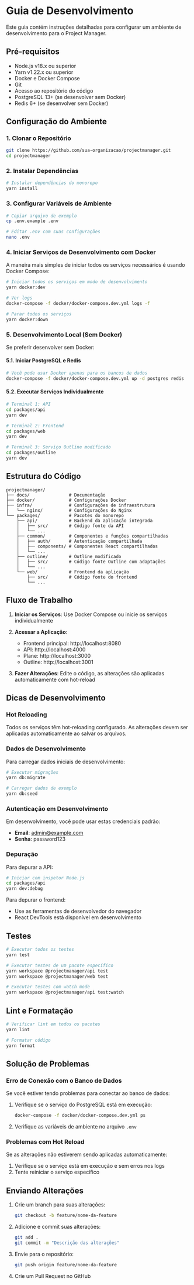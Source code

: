 # Guia de Desenvolvimento

Este guia contém instruções detalhadas para configurar um ambiente de desenvolvimento para o Project Manager.

## Pré-requisitos

- Node.js v18.x ou superior
- Yarn v1.22.x ou superior
- Docker e Docker Compose
- Git
- Acesso ao repositório do código
- PostgreSQL 13+ (se desenvolver sem Docker)
- Redis 6+ (se desenvolver sem Docker)

## Configuração do Ambiente

### 1. Clonar o Repositório

```bash
git clone https://github.com/sua-organizacao/projectmanager.git
cd projectmanager
```

### 2. Instalar Dependências

```bash
# Instalar dependências do monorepo
yarn install
```

### 3. Configurar Variáveis de Ambiente

```bash
# Copiar arquivo de exemplo
cp .env.example .env

# Editar .env com suas configurações
nano .env
```

### 4. Iniciar Serviços de Desenvolvimento com Docker

A maneira mais simples de iniciar todos os serviços necessários é usando Docker Compose:

```bash
# Iniciar todos os serviços em modo de desenvolvimento
yarn docker:dev

# Ver logs
docker-compose -f docker/docker-compose.dev.yml logs -f

# Parar todos os serviços
yarn docker:down
```

### 5. Desenvolvimento Local (Sem Docker)

Se preferir desenvolver sem Docker:

#### 5.1. Iniciar PostgreSQL e Redis

```bash
# Você pode usar Docker apenas para os bancos de dados
docker-compose -f docker/docker-compose.dev.yml up -d postgres redis
```

#### 5.2. Executar Serviços Individualmente

```bash
# Terminal 1: API
cd packages/api
yarn dev

# Terminal 2: Frontend
cd packages/web
yarn dev

# Terminal 3: Serviço Outline modificado
cd packages/outline
yarn dev
```

## Estrutura do Código

```
projectmanager/
├── docs/               # Documentação
├── docker/             # Configurações Docker
├── infra/              # Configurações de infraestrutura
│   └── nginx/          # Configurações do Nginx
└── packages/           # Pacotes do monorepo
    ├── api/            # Backend da aplicação integrada
    │   ├── src/        # Código fonte da API
    │   └── ...
    ├── common/         # Componentes e funções compartilhadas
    │   ├── auth/       # Autenticação compartilhada
    │   ├── components/ # Componentes React compartilhados
    │   └── ...
    ├── outline/        # Outline modificado
    │   ├── src/        # Código fonte Outline com adaptações
    │   └── ...
    └── web/            # Frontend da aplicação
        ├── src/        # Código fonte do frontend
        └── ...
```

## Fluxo de Trabalho

1. **Iniciar os Serviços**: Use Docker Compose ou inicie os serviços individualmente
2. **Acessar a Aplicação**:
   - Frontend principal: http://localhost:8080
   - API: http://localhost:4000
   - Plane: http://localhost:3000
   - Outline: http://localhost:3001

3. **Fazer Alterações**: Edite o código, as alterações são aplicadas automaticamente com hot-reload

## Dicas de Desenvolvimento

### Hot Reloading

Todos os serviços têm hot-reloading configurado. As alterações devem ser aplicadas automaticamente ao salvar os arquivos.

### Dados de Desenvolvimento

Para carregar dados iniciais de desenvolvimento:

```bash
# Executar migrações
yarn db:migrate

# Carregar dados de exemplo
yarn db:seed
```

### Autenticação em Desenvolvimento

Em desenvolvimento, você pode usar estas credenciais padrão:

- **Email**: admin@example.com
- **Senha**: password123

### Depuração

Para depurar a API:

```bash
# Iniciar com inspetor Node.js
cd packages/api
yarn dev:debug
```

Para depurar o frontend:

- Use as ferramentas de desenvolvedor do navegador
- React DevTools está disponível em desenvolvimento

## Testes

```bash
# Executar todos os testes
yarn test

# Executar testes de um pacote específico
yarn workspace @projectmanager/api test
yarn workspace @projectmanager/web test

# Executar testes com watch mode
yarn workspace @projectmanager/api test:watch
```

## Lint e Formatação

```bash
# Verificar lint em todos os pacotes
yarn lint

# Formatar código
yarn format
```

## Solução de Problemas

### Erro de Conexão com o Banco de Dados

Se você estiver tendo problemas para conectar ao banco de dados:

1. Verifique se o serviço do PostgreSQL está em execução:
   ```bash
   docker-compose -f docker/docker-compose.dev.yml ps
   ```

2. Verifique as variáveis de ambiente no arquivo `.env`

### Problemas com Hot Reload

Se as alterações não estiverem sendo aplicadas automaticamente:

1. Verifique se o serviço está em execução e sem erros nos logs
2. Tente reiniciar o serviço específico

## Enviando Alterações

1. Crie um branch para suas alterações:
   ```bash
   git checkout -b feature/nome-da-feature
   ```

2. Adicione e commit suas alterações:
   ```bash
   git add .
   git commit -m "Descrição das alterações"
   ```

3. Envie para o repositório:
   ```bash
   git push origin feature/nome-da-feature
   ```

4. Crie um Pull Request no GitHub 